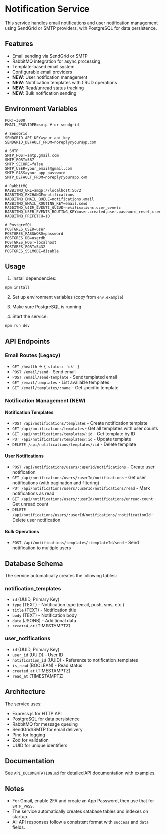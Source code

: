 # Notification Service

This service handles email notifications and user notification management using SendGrid or SMTP providers, with PostgreSQL for data persistence.

## Features

- Email sending via SendGrid or SMTP
- RabbitMQ integration for async processing
- Template-based email system
- Configurable email providers
- **NEW**: User notification management
- **NEW**: Notification templates with CRUD operations
- **NEW**: Read/unread status tracking
- **NEW**: Bulk notification sending

## Environment Variables

```env
PORT=3000
EMAIL_PROVIDER=smtp # or sendgrid

# SendGrid
SENDGRID_API_KEY=your_api_key
SENDGRID_DEFAULT_FROM=noreply@yourapp.com

# SMTP
SMTP_HOST=smtp.gmail.com
SMTP_PORT=587
SMTP_SECURE=false
SMTP_USER=your_email@gmail.com
SMTP_PASS=your_app_password
SMTP_DEFAULT_FROM=noreply@yourapp.com

# RabbitMQ
RABBITMQ_URL=amqp://localhost:5672
RABBITMQ_EXCHANGE=notifications
RABBITMQ_EMAIL_QUEUE=notifications.email
RABBITMQ_EMAIL_ROUTING_KEY=email.send
RABBITMQ_USER_EVENTS_QUEUE=notifications.user_events
RABBITMQ_USER_EVENTS_ROUTING_KEY=user.created,user.password_reset,user.email_verification
RABBITMQ_PREFETCH=10

# PostgreSQL
POSTGRES_USER=user
POSTGRES_PASSWORD=password
POSTGRES_DB=userdb
POSTGRES_HOST=localhost
POSTGRES_PORT=5432
POSTGRES_SSLMODE=disable
```

## Usage

1. Install dependencies:
```bash
npm install
```

2. Set up environment variables (copy from `env.example`)

3. Make sure PostgreSQL is running

4. Start the service:
```bash
npm run dev
```

## API Endpoints

### Email Routes (Legacy)
- `GET /health` -> `{ status: 'ok' }`
- `POST /email/send` - Send email
- `POST /email/send-template` - Send templated email
- `GET /email/templates` - List available templates
- `GET /email/templates/:name` - Get specific template

### Notification Management (NEW)

#### Notification Templates
- `POST /api/notifications/templates` - Create notification template
- `GET /api/notifications/templates` - Get all templates with user counts
- `GET /api/notifications/templates/:id` - Get template by ID
- `PUT /api/notifications/templates/:id` - Update template
- `DELETE /api/notifications/templates/:id` - Delete template

#### User Notifications
- `POST /api/notifications/users/:userId/notifications` - Create user notification
- `GET /api/notifications/users/:userId/notifications` - Get user notifications (with pagination and filtering)
- `PUT /api/notifications/users/:userId/notifications/read` - Mark notifications as read
- `GET /api/notifications/users/:userId/notifications/unread-count` - Get unread count
- `DELETE /api/notifications/users/:userId/notifications/:notificationId` - Delete user notification

#### Bulk Operations
- `POST /api/notifications/templates/:templateId/send` - Send notification to multiple users

## Database Schema

The service automatically creates the following tables:

### notification_templates
- `id` (UUID, Primary Key)
- `type` (TEXT) - Notification type (email, push, sms, etc.)
- `title` (TEXT) - Notification title
- `body` (TEXT) - Notification body
- `data` (JSONB) - Additional data
- `created_at` (TIMESTAMPTZ)

### user_notifications
- `id` (UUID, Primary Key)
- `user_id` (UUID) - User ID
- `notification_id` (UUID) - Reference to notification_templates
- `is_read` (BOOLEAN) - Read status
- `created_at` (TIMESTAMPTZ)
- `read_at` (TIMESTAMPTZ)

## Architecture

The service uses:
- Express.js for HTTP API
- PostgreSQL for data persistence
- RabbitMQ for message queuing
- SendGrid/SMTP for email delivery
- Pino for logging
- Zod for validation
- UUID for unique identifiers

## Documentation

See `API_DOCUMENTATION.md` for detailed API documentation with examples.

## Notes
- For Gmail, enable 2FA and create an App Password, then use that for `SMTP_PASS`.
- The service automatically creates database tables and indexes on startup.
- All API responses follow a consistent format with `success` and `data` fields.